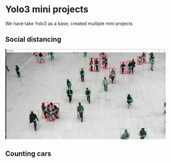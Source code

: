 # Yolo3 mini projects

We have take Yolo3 as a base, created multiple mini projects

## Social distancing
<img width="700" src="https://raw.githubusercontent.com/AnanthaKannan/ai-yolo3/main/socialDistance/social%20distancing.jpeg"/>

## Counting cars
